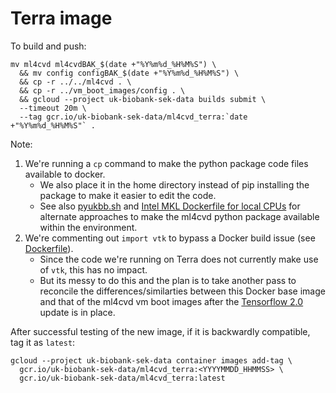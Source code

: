 # Terra image

To build and push:
```
mv ml4cvd ml4cvdBAK_$(date +"%Y%m%d_%H%M%S") \
  && mv config configBAK_$(date +"%Y%m%d_%H%M%S") \
  && cp -r ../../ml4cvd . \
  && cp -r ../vm_boot_images/config . \
  && gcloud --project uk-biobank-sek-data builds submit \
  --timeout 20m \
  --tag gcr.io/uk-biobank-sek-data/ml4cvd_terra:`date +"%Y%m%d_%H%M%S"` .
```
Note:

1. We're running a `cp` command to make the python package code files
available to docker.
    * We also place it in the home directory instead of pip installing the package to make it easier to edit the code.
    * See also [pyukbb.sh](https://github.com/broadinstitute/ml/blob/master/docker/vm_boot_images/config/pyukbb.sh)
      and [Intel MKL Dockerfile for local CPUs](https://github.com/broadinstitute/ml/pull/127/files)
      for alternate approaches to make the ml4cvd python package available within the environment.
1. We're commenting out `import vtk` to bypass a Docker build issue (see [Dockerfile](./Dockerfile)).
    * Since the code we're running on Terra does not currently make use of `vtk`, this has no impact.
    * But its messy to do this and the plan is to take another pass to reconcile the
      differences/similarties between this Docker base image and that of the ml4cvd
      vm boot images after the [Tensorflow 2.0](https://github.com/broadinstitute/ml/pull/94)
      update is in place.


After successful testing of the new image, if it is backwardly compatible, tag it as `latest`:
```
gcloud --project uk-biobank-sek-data container images add-tag \
  gcr.io/uk-biobank-sek-data/ml4cvd_terra:<YYYYMMDD_HHMMSS> \
  gcr.io/uk-biobank-sek-data/ml4cvd_terra:latest
```
